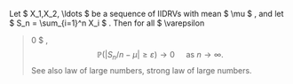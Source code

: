 Let $ X_1,X_2, \ldots $ be a sequence of IIDRVs with mean $  \mu  $ ,
and let $ S_n =  \sum_{i=1}^n X_i $ . Then for all $  \varepsilon
>0 $ ,
$$\mathbb{P}(|S_n/n- \mu | \geq  \varepsilon ) \to 0 \quad \text{ as } n \to  \infty .$$
See also law of large numbers, strong law of large numbers.
